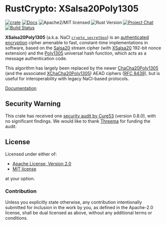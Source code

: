 # RustCrypto: XSalsa20Poly1305

[![crate][crate-image]][crate-link]
[![Docs][docs-image]][docs-link]
![Apache2/MIT licensed][license-image]
![Rust Version][rustc-image]
[![Project Chat][chat-image]][chat-link]
[![Build Status][build-image]][build-link]

**XSalsa20Poly1305** (a.k.a. NaCl [`crypto_secretbox`][1]) is an
[authenticated encryption][2] cipher amenable to fast, constant-time
implementations in software, based on the [Salsa20][3] stream cipher 
(with [XSalsa20][4] 192-bit nonce extension) and the [Poly1305][5] universal
hash function, which acts as a message authentication code.

This algorithm has largely been replaced by the newer [ChaCha20Poly1305][6]
(and the associated [XChaCha20Poly1305][7]) AEAD ciphers ([RFC 8439][8]),
but is useful for interoperability with legacy NaCl-based protocols. 

[Documentation][docs-link]

## Security Warning

This crate has received one [security audit by Cure53][9] (version 0.8.0), with
no significant findings. We would like to thank [Threema][10] for funding the
audit.

## License

Licensed under either of:

 * [Apache License, Version 2.0](http://www.apache.org/licenses/LICENSE-2.0)
 * [MIT license](http://opensource.org/licenses/MIT)

at your option.

### Contribution

Unless you explicitly state otherwise, any contribution intentionally submitted
for inclusion in the work by you, as defined in the Apache-2.0 license, shall be
dual licensed as above, without any additional terms or conditions.

[//]: # (badges)

[crate-image]: https://buildstats.info/crate/xsalsa20poly1305
[crate-link]: https://crates.io/crates/xsalsa20poly1305
[docs-image]: https://docs.rs/xsalsa20poly1305/badge.svg
[docs-link]: https://docs.rs/xsalsa20poly1305/
[license-image]: https://img.shields.io/badge/license-Apache2.0/MIT-blue.svg
[rustc-image]: https://img.shields.io/badge/rustc-1.56+-blue.svg
[chat-image]: https://img.shields.io/badge/zulip-join_chat-blue.svg
[chat-link]: https://rustcrypto.zulipchat.com/#narrow/stream/260038-AEADs
[build-image]: https://github.com/RustCrypto/AEADs/workflows/xsalsa20poly1305/badge.svg?branch=master&event=push
[build-link]: https://github.com/RustCrypto/AEADs/actions

[//]: # (general links)

[1]: https://nacl.cr.yp.to/secretbox.html
[2]: https://en.wikipedia.org/wiki/Authenticated_encryption
[3]: https://github.com/RustCrypto/stream-ciphers/tree/master/salsa20
[4]: https://cr.yp.to/snuffle/xsalsa-20081128.pdf
[5]: https://github.com/RustCrypto/universal-hashes/tree/master/poly1305
[6]: https://github.com/RustCrypto/AEADs/tree/master/chacha20poly1305
[7]: https://docs.rs/chacha20poly1305/latest/chacha20poly1305/struct.XChaCha20Poly1305.html
[8]: https://tools.ietf.org/html/rfc8439
[9]: https://cure53.de/pentest-report_rust-libs_2022.pdf
[10]: https://threema.ch/
